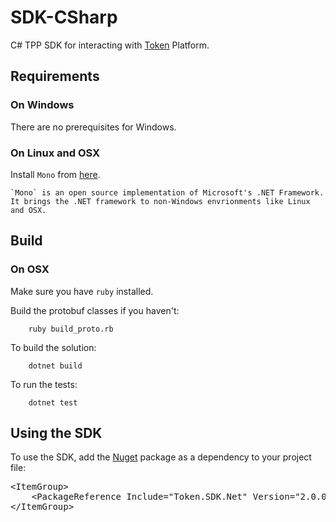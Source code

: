 # SDK-CSharp

C# TPP SDK for interacting with [Token](https://token.io) Platform.

## Requirements

### On Windows

There are no prerequisites for Windows.

### On Linux and OSX

Install `Mono` from [here](https://www.mono-project.com/download/stable/).

    `Mono` is an open source implementation of Microsoft's .NET Framework. It brings the .NET framework to non-Windows envrionments like Linux and OSX.

## Build

### On OSX

Make sure you have `ruby` installed.

Build the protobuf classes if you haven't:

		ruby build_proto.rb

To build the solution:

        dotnet build

To run the tests:

		dotnet test

## Using the SDK

To use the SDK, add the [Nuget](https://www.nuget.org/packages/Token.SDK.Net/) package as a dependency to your project file:

<div class="codediv"><pre>
&lt;ItemGroup>
    &lt;PackageReference Include="Token.SDK.Net" Version="2.0.0-beta2" />
&lt;/ItemGroup>
</pre></div>
